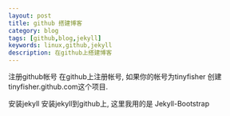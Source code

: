 ```yaml
---
layout: post
title: github 搭建博客
category: blog
tags: [github,blog,jekyll]
keywords: linux,github,jekyll
description: 在github上搭建博客
---
```

注册github帐号
在github上注册帐号, 如果你的帐号为tinyfisher 创建tinyfisher.github.com这个项目.

安装jekyll
安装jekyll到github上, 这里我用的是 Jekyll-Bootstrap

